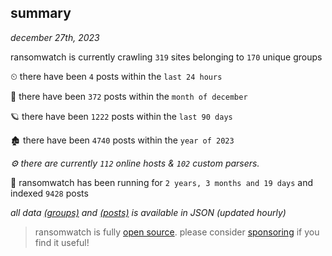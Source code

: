 
## summary
_december 27th, 2023_

ransomwatch is currently crawling `319` sites belonging to `170` unique groups

⏲ there have been `4` posts within the `last 24 hours`

🦈 there have been `372` posts within the `month of december`

🪐 there have been `1222` posts within the `last 90 days`

🏚 there have been `4740` posts within the `year of 2023`

_⚙️ there are currently `112` online hosts & `102` custom parsers._

🦕 ransomwatch has been running for `2 years, 3 months and 19 days` and indexed `9428` posts

_all data  [(groups)](http://ransomwhat.telemetry.ltd/groups) and [(posts)](http://ransomwhat.telemetry.ltd/posts) is available in JSON (updated hourly)_

> ransomwatch is fully [open source](https://github.com/joshhighet/ransomwatch#ransomwatch--). please consider [sponsoring](https://github.com/sponsors/joshhighet) if you find it useful!
